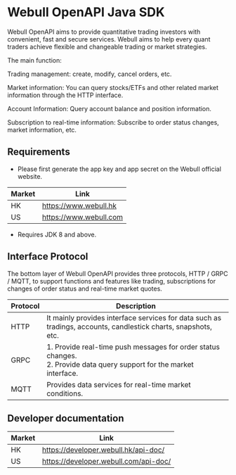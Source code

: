 # Webull OpenAPI Java SDK

Webull OpenAPI aims to provide quantitative trading investors with convenient, fast and secure services. Webull aims to help every quant traders achieve flexible and changeable trading or market strategies.

The main function:

Trading management: create, modify, cancel orders, etc.

Market information: You can query stocks/ETFs and other related market information through the HTTP interface.

Account Information: Query account balance and position information.

Subscription to real-time information: Subscribe to order status changes, market information, etc.

## Requirements

- Please first generate the app key and app secret on the Webull official website.

| Market | Link                   |
|--------|------------------------|
| HK     | https://www.webull.hk  |
| US     | https://www.webull.com |

- Requires JDK 8 and above.

## Interface Protocol

The bottom layer of Webull OpenAPI provides three protocols, HTTP / GRPC / MQTT, to support functions and features like trading, subscriptions for changes of order status and real-time market quotes.

| Protocol | Description                                                                                                              |
|----------|--------------------------------------------------------------------------------------------------------------------------|
| HTTP     | It mainly provides interface services for data such as tradings, accounts, candlestick charts, snapshots, etc.           |
| GRPC	    | 1. Provide real-time push messages for order status changes.<br/>2. Provide data query support for the market interface. |
| MQTT	    | Provides data services for real-time market conditions.                                                                  |

## Developer documentation

| Market | Link                                  |
|--------|---------------------------------------|
| HK     | https://developer.webull.hk/api-doc/  |
| US     | https://developer.webull.com/api-doc/ |
